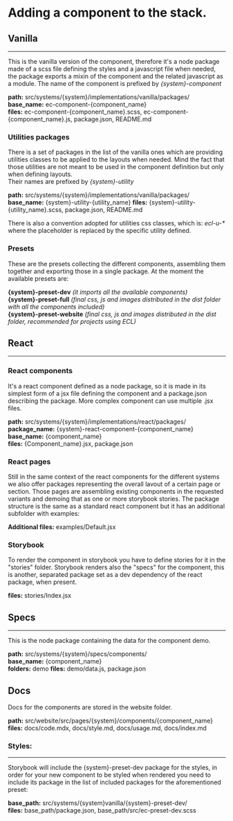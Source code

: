 # Adding a component to the stack.

## Vanilla

---

This is the vanilla version of the component, therefore it's a node package made of a scss file defining the styles and a javascript file when needed, the package exports a mixin of the component and the related javascript as a module.
The name of the component is prefixed by _{system}-component_

**path:** src/systems/{system}/implementations/vanilla/packages/  
**base_name:** ec-component-{component_name}  
**files:** ec-component-{component_name}.scss, ec-component-{component_name}.js, package.json, README.md

### Utilities packages

There is a set of packages in the list of the vanilla ones which are providing utilities classes to be applied to the layouts when needed. Mind the fact that those utilities are not meant to be used in the component definition but only when defining layouts.  
Their names are prefixed by _{system}-utility_

**path:** src/systems/{system}/implementations/vanilla/packages/  
**base_name:** {system}-utility-{utility_name}
**files:** {system}-utility-{utility_name}.scss, package.json, README.md

There is also a convention adopted for utilities css classes, which is: _ecl-u-\*_ where the placeholder is replaced by the specific utility defined.

### Presets

These are the presets collecting the different components, assembling them together and exporting those in a single package.
At the moment the available presets are:

**{system}-preset-dev** _(it imports all the available components)_  
**{system}-preset-full** _(final css, js and images distributed in the dist folder with all the components included)_  
**{system}-preset-website** _(final css, js and images distributed in the dist folder, recommended for projects using ECL)_

## React

---

### React components

It's a react component defined as a node package, so it is made in its simplest form of a jsx file defining the component and a package.json describing the package. More complex component can use multiple .jsx files.

**path:** src/systems/{system}/implementations/react/packages/
**package_name:** {system}-react-component-{component_name}  
**base_name:** {component_name}  
**files:** {Component_name}.jsx, package.json

### React pages

Still in the same context of the react components for the different systems we also offer packages representing the overall lavout of a certain page or section.
Those pages are assembling existing components in the requested variants and demoing that as one or more storybook stories.
The package structure is the same as a standard react component but it has an additional subfolder with examples:

**Additional files:** examples/Default.jsx

### Storybook

To render the component in storybook you have to define stories for it in the "stories" folder.
Storybook renders also the "specs" for the component, this is another, separated package set as a dev dependency of the react package, when present.

**files:** stories/Index.jsx

## Specs

---

This is the node package containing the data for the component demo.

**path:** src/systems/{system}/specs/components/  
**base_name:** {component_name}  
**folders:** demo
**files:** demo/data.js, package.json

## Docs

Docs for the components are stored in the website folder.

**path:** src/website/src/pages/{system}/components/{component_name}
**files:** docs/code.mdx, docs/style.md, docs/usage.md, docs/index.md

### Styles:

---

Storybook will include the {system}-preset-dev package for the styles, in order for your new component to be styled when rendered you need to include its package in the list of included packages for the aforementioned preset:

**base_path:** src/systems/{system}vanilla/{system}-preset-dev/  
**files:** base_path/package.json, base_path/src/ec-preset-dev.scss
